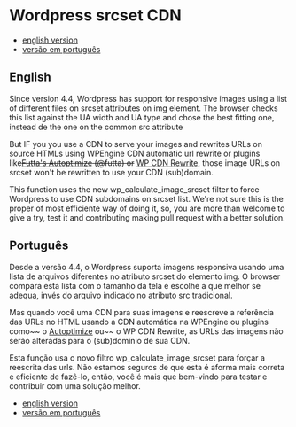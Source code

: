 # Wordpress srcset CDN

* <a href="#english-version">english version</a>
* <a href="#portuguese-version">versão em português</a>

## <a id="english-version">English</a>

Since version 4.4, Wordpress has support for responsive images using a list of different files on srcset attributes on img element. The browser checks this list against the UA width and UA type and chose the best fitting one, instead de the one on the common src attribute

But IF you you use a CDN to serve your images and rewrites URLs on source HTMLs using WPEngine CDN automatic url rewrite or plugins like~~[Futta's Autoptimize](http://blog.futtta.be/autoptimize/) (@futta) or~~ [WP CDN Rewrite](https://wordpress.org/plugins/wp-cdn-rewrite/), those image URLs on srcset won't be rewritten to use your CDN (sub)domain.

This function uses the new wp_calculate_image_srcset filter to force Wordpress to use CDN subdomains on srcset list. We're not sure this is the proper of most efficiente way of doing it, so, you are more than welcome to give a try, test it and contributing making pull request with a better solution.

## <a id="portuguese-version">Português</a>

Desde a versão 4.4, o Wordpress suporta imagens responsiva usando uma lista de arquivos diferentes no atributo srcset do elemento img. O browser compara esta lista com o tamanho da tela e escolhe a que melhor se adequa, invés do arquivo indicado no atributo src tradicional.

Mas quando você uma CDN para suas imagens e reescreve a referência das URLs no HTML usando a CDN automática na WPEngine ou plugins como~~ o [Autoptimize](https://wordpress.org/plugins/autoptimize/) ou~~ o WP CDN Rewrite, as URLs das imagens não serão alteradas para o (sub)domínio de sua CDN.

Esta função usa o novo filtro wp_calculate_image_srcset para forçar a reescrita das urls. Não estamos seguros de que esta é aforma mais correta e eficiente de fazê-lo, então, você é mais que bem-vindo para testar e contribuir com uma solução melhor.

* <a href="#english-version">english version</a>
* <a href="#portuguese-version">versão em português</a>
